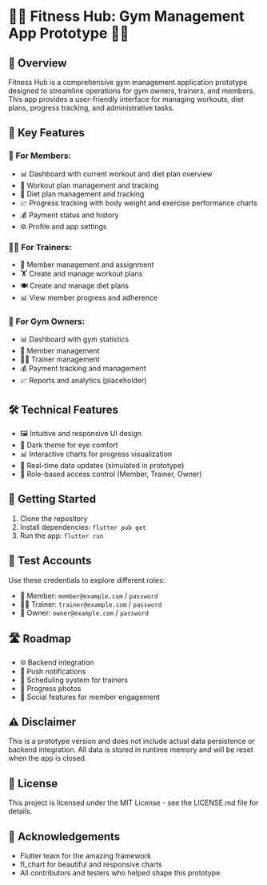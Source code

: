 # 🏋️‍♀️ Fitness Hub: Gym Management App Prototype 🏋️‍♂️

## 📱 Overview

Fitness Hub is a comprehensive gym management application prototype designed to streamline operations for gym owners, trainers, and members. This app provides a user-friendly interface for managing workouts, diet plans, progress tracking, and administrative tasks.

## 🌟 Key Features

### 👤 For Members:
- 📊 Dashboard with current workout and diet plan overview
- 💪 Workout plan management and tracking
- 🥗 Diet plan management and tracking
- 📈 Progress tracking with body weight and exercise performance charts
- 💰 Payment status and history
- ⚙️ Profile and app settings

### 👨‍🏫 For Trainers:
- 👥 Member management and assignment
- 🏋️ Create and manage workout plans
- 🍽️ Create and manage diet plans
- 📊 View member progress and adherence

### 👑 For Gym Owners:
- 📊 Dashboard with gym statistics
- 👥 Member management
- 👨‍🏫 Trainer management
- 💰 Payment tracking and management
- 📈 Reports and analytics (placeholder)

## 🛠️ Technical Features

- 🖼️ Intuitive and responsive UI design
- 🌙 Dark theme for eye comfort
- 📊 Interactive charts for progress visualization
- 🔄 Real-time data updates (simulated in prototype)
- 🔐 Role-based access control (Member, Trainer, Owner)

## 🚀 Getting Started

1. Clone the repository
2. Install dependencies: `flutter pub get`
3. Run the app: `flutter run`

## 🧪 Test Accounts

Use these credentials to explore different roles:

- 👤 Member: `member@example.com` / `password`
- 👨‍🏫 Trainer: `trainer@example.com` / `password`
- 👑 Owner: `owner@example.com` / `password`

## 🛣️ Roadmap

- 🌐 Backend integration
- 🔔 Push notifications
- 📅 Scheduling system for trainers
- 📸 Progress photos
- 🤝 Social features for member engagement

## ⚠️ Disclaimer

This is a prototype version and does not include actual data persistence or backend integration. All data is stored in runtime memory and will be reset when the app is closed.

## 📄 License

This project is licensed under the MIT License - see the LICENSE.md file for details.

## 🙏 Acknowledgements

- Flutter team for the amazing framework
- fl_chart for beautiful and responsive charts
- All contributors and testers who helped shape this prototype

